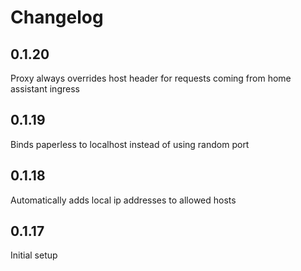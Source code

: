 # Changelog

## 0.1.20

Proxy always overrides host header for requests coming from home assistant ingress

## 0.1.19

Binds paperless to localhost instead of using random port

## 0.1.18

Automatically adds local ip addresses to allowed hosts

## 0.1.17

Initial setup